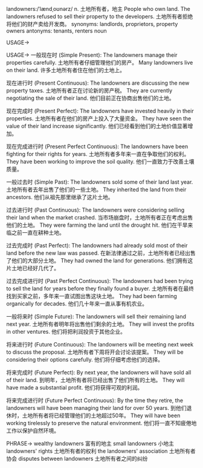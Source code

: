 landowners:/ˈlændˌoʊnərz/
n.
土地所有者，地主
People who own land.
The landowners refused to sell their property to the developers.  土地所有者拒绝将他们的财产卖给开发商。
synonyms: landlords, proprietors, property owners
antonyms: tenants, renters
noun

USAGE->

USAGE->
一般现在时 (Simple Present):
The landowners manage their properties carefully. 土地所有者仔细管理他们的房产。
Many landowners live on their land. 许多土地所有者住在他们的土地上。

现在进行时 (Present Continuous):
The landowners are discussing the new property taxes. 土地所有者正在讨论新的房产税。
They are currently negotiating the sale of their land.  他们目前正在协商出售他们的土地。


现在完成时 (Present Perfect):
The landowners have invested heavily in their properties. 土地所有者在他们的房产上投入了大量资金。
They have seen the value of their land increase significantly.  他们已经看到他们的土地价值显著增加。


现在完成进行时 (Present Perfect Continuous):
The landowners have been fighting for their rights for years. 土地所有者多年来一直在争取他们的权利。
They have been working to improve the soil quality.  他们一直致力于改善土壤质量。


一般过去时 (Simple Past):
The landowners sold some of their land last year. 土地所有者去年出售了他们的一些土地。
They inherited the land from their ancestors.  他们从祖先那里继承了这片土地。


过去进行时 (Past Continuous):
The landowners were considering selling their land when the market crashed. 当市场崩盘时，土地所有者正在考虑出售他们的土地。
They were farming the land until the drought hit.  他们在干旱来临之前一直在耕种土地。


过去完成时 (Past Perfect):
The landowners had already sold most of their land before the new law was passed. 在新法律通过之前，土地所有者已经出售了他们的大部分土地。
They had owned the land for generations.  他们拥有这片土地已经好几代了。


过去完成进行时 (Past Perfect Continuous):
The landowners had been trying to sell the land for years before they finally found a buyer. 土地所有者在最终找到买家之前，多年来一直试图出售这块土地。
They had been farming organically for decades.  他们几十年来一直从事有机农业。


一般将来时 (Simple Future):
The landowners will sell their remaining land next year. 土地所有者明年将出售他们剩余的土地。
They will invest the profits in other ventures.  他们将把利润投资于其他企业。


将来进行时 (Future Continuous):
The landowners will be meeting next week to discuss the proposal. 土地所有者下周将开会讨论该提案。
They will be considering their options carefully.  他们将仔细考虑他们的选择。


将来完成时 (Future Perfect):
By next year, the landowners will have sold all of their land. 到明年，土地所有者将已经出售了他们所有的土地。
They will have made a substantial profit.  他们将获得可观的利润。


将来完成进行时 (Future Perfect Continuous):
By the time they retire, the landowners will have been managing their land for over 50 years. 到他们退休时，土地所有者将已经管理他们的土地超过50年。
They will have been working tirelessly to preserve the natural environment.  他们将一直不知疲倦地工作以保护自然环境。

PHRASE->
wealthy landowners 富有的地主
small landowners 小地主
landowners' rights 土地所有者的权利
the landowners' association 土地所有者协会
disputes between landowners 土地所有者之间的纠纷


